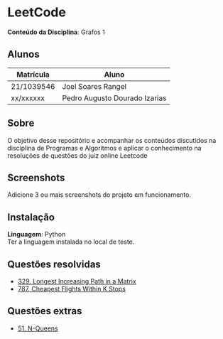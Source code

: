 # LeetCode

**Conteúdo da Disciplina**: Grafos 1<br>

## Alunos
|Matrícula | Aluno |
| -- | -- |
| 21/1039546  |  Joel Soares Rangel |
| xx/xxxxxx  |  Pedro Augusto Dourado Izarias |

## Sobre 
O objetivo desse repositório e acompanhar os conteúdos discutidos na disciplina de Programas e Algoritmos e aplicar o conhecimento na resoluções de questões
do juiz online Leetcode

## Screenshots
Adicione 3 ou mais screenshots do projeto em funcionamento.

## Instalação 
**Linguagem**: Python<br>
Ter a linguagem instalada no local de teste.

## Questões resolvidas

- [329. Longest Increasing Path in a Matrix](https://leetcode.com/problems/longest-increasing-path-in-a-matrix/description/)
- [787. Cheapest Flights Within K Stops](https://leetcode.com/problems/cheapest-flights-within-k-stops/description/)


## Questões extras

- [51. N-Queens](https://leetcode.com/problems/n-queens/description/)



